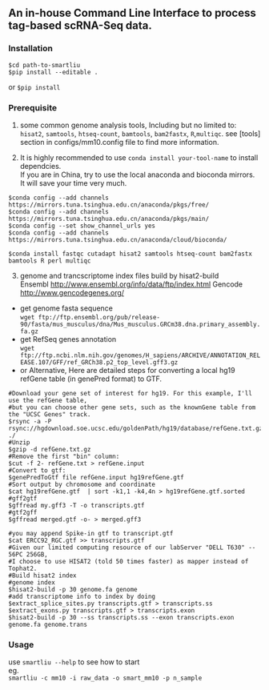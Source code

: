 ## An in-house Command Line Interface to process tag-based scRNA-Seq data.

### Installation
`$cd path-to-smartliu`   
`$pip install --editable .`

or `$pip install `
### Prerequisite
1. some common genome analysis tools, Including but no limited to: `hisat2`, `samtools`, `htseq-count`, `bamtools`, `bam2fastx`, `R`,`multiqc`. see [tools] section in configs/mm10.config file to find more information.   

2. It is highly recommended to use `conda install your-tool-name` to install dependcies.   
If you are in China, try to use the local anaconda and bioconda mirrors. It will save your time very much.
```
$conda config --add channels https://mirrors.tuna.tsinghua.edu.cn/anaconda/pkgs/free/
$conda config --add channels https://mirrors.tuna.tsinghua.edu.cn/anaconda/pkgs/main/
$conda config --set show_channel_urls yes
$conda config --add channels https://mirrors.tuna.tsinghua.edu.cn/anaconda/cloud/bioconda/
```
`$conda install fastqc cutadapt hisat2 samtools htseq-count bam2fastx bamtools R perl multiqc`

3. genome and trancscriptome index files build by hisat2-build   
Ensembl http://www.ensembl.org/info/data/ftp/index.html
Gencode http://www.gencodegenes.org/
- get genome fasta sequence   
`wget ftp://ftp.ensembl.org/pub/release-90/fasta/mus_musculus/dna/Mus_musculus.GRCm38.dna.primary_assembly.fa.gz`
- get RefSeq genes annotation   
`wget ftp://ftp.ncbi.nlm.nih.gov/genomes/H_sapiens/ARCHIVE/ANNOTATION_RELEASE.107/GFF/ref_GRCh38.p2_top_level.gff3.gz`
- or Alternative, Here are detailed steps for converting a local hg19 refGene table (in genePred format) to GTF.   
```
#Download your gene set of interest for hg19. For this example, I'll use the refGene table, 
#but you can choose other gene sets, such as the knownGene table from the "UCSC Genes" track.
$rsync -a -P rsync://hgdownload.soe.ucsc.edu/goldenPath/hg19/database/refGene.txt.gz ./
#Unzip
$gzip -d refGene.txt.gz
#Remove the first "bin" column:
$cut -f 2- refGene.txt > refGene.input
#Convert to gtf:
$genePredToGtf file refGene.input hg19refGene.gtf
#Sort output by chromosome and coordinate
$cat hg19refGene.gtf  | sort -k1,1 -k4,4n > hg19refGene.gtf.sorted
#gff2gtf
$gffread my.gff3 -T -o transcripts.gtf
#gtf2gff
$gffread merged.gtf -o- > merged.gff3

#you may append Spike-in gtf to transcript.gtf
$cat ERCC92_RGC.gtf >> transcripts.gtf
#Given our limited computing resource of our labServer "DELL T630" -- 56PC 256GB, 
#I choose to use HISAT2 (told 50 times faster) as mapper instead of Tophat2. 
#Build hisat2 index
#genome index
$hisat2-build -p 30 genome.fa genome
#add transcriptome info to index by doing
$extract_splice_sites.py transcripts.gtf > transcripts.ss
$extract_exons.py transcripts.gtf > transcripts.exon
$hisat2-build -p 30 --ss transcripts.ss --exon transcripts.exon genome.fa genome.trans
```




### Usage    
use `smartliu --help` to see how to start    
eg.   
`smartliu -c mm10 -i raw_data -o smart_mm10 -p n_sample`
